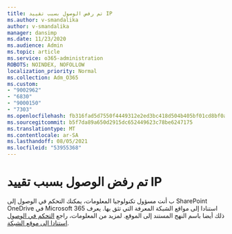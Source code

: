 ```yaml
---
title: تم رفض الوصول بسبب تقييد IP
ms.author: v-smandalika
author: v-smandalika
manager: dansimp
ms.date: 11/23/2020
ms.audience: Admin
ms.topic: article
ms.service: o365-administration
ROBOTS: NOINDEX, NOFOLLOW
localization_priority: Normal
ms.collection: Adm_O365
ms.custom:
- "9002962"
- "6830"
- "9000150"
- "7303"
ms.openlocfilehash: fb316fad5d7550f4449312e2ed3bc418d504b405bf01cd8bf0a180bac10379d2
ms.sourcegitcommit: b5f7da89a650d2915dc652449623c78be6247175
ms.translationtype: MT
ms.contentlocale: ar-SA
ms.lasthandoff: 08/05/2021
ms.locfileid: "53955368"
---
```

# <a name="access-denied-due-to-ip-restriction"></a>تم رفض الوصول بسبب تقييد IP

ب أنت مسؤول تكنولوجيا المعلومات، يمكنك التحكم في الوصول إلى SharePoint OneDrive في Microsoft 365 استنادا إلى مواقع الشبكة المعرفة التي تثق بها. يعرف ذلك أيضا باسم النهج المستند إلى الموقع. لمزيد من المعلومات، راجع [التحكم في الوصول استنادا إلى موقع الشبكة](https://docs.microsoft.com/sharepoint/control-access-based-on-network-location).

